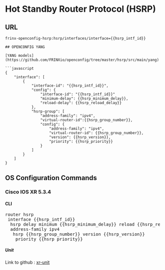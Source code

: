 # Hot Standby Router Protocol (HSRP)

## URL

```
frinx-openconfig-hsrp:hsrp/interfaces/interface={{hsrp_intf_id}}

## OPENCONFIG YANG

[YANG models](https://github.com/FRINXio/openconfig/tree/master/hsrp/src/main/yang)

```javascript
{
    "interface": [
        {
            "interface-id": "{{hsrp_intf_id}}",
            "config": {
                "interface-id": "{{hsrp_intf_id}}"
                "minimum-delay": {{hsrp_minimum_delay}},
                "reload-delay": {{hsrp_reload_delay}}
            },
            "hsrp-group": [
                "address-family": "ipv4",
                "virtual-router-id":{{hsrp_group_number}},
                "config": {
                    "address-family": "ipv4",
                    "virtual-router-id": {{hsrp_group_number}},
                    "version": {{hsrp_version}},
                    "priority": {{hsrp_priority}}
                }
            ]
        }
    ]
}
```

## OS Configuration Commands

### Cisco IOS XR 5.3.4

#### CLI

<pre>
router hsrp
 interface {{hsrp_intf_id}}
  hsrp delay minimum {{hsrp_minimum_delay}} reload {{hsrp_reload_delay}}
  address-family ipv4
   hsrp {{hsrp_group_number}} version {{hsrp_version}}
    priority {{hsrp_priority}}
</pre>

##### Unit

Link to github : [xr-unit](https://github.com/FRINXio/cli-units/tree/master/ios-xr/hsrp)

